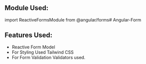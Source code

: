 ## Module Used:
import ReactiveFormsModule from @angular/forms#   A n g u l a r - F o r m 

## Features Used:
 - Reactive Form Model
 - For Styling Used Tailwind CSS
 - For Form Validation Validators used.
 
 
